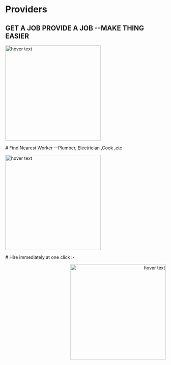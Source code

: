 # Providers
## GET A JOB PROVIDE A JOB --MAKE THING EASIER  
<p align="">
  <img src="https://user-images.githubusercontent.com/47109963/93013438-10a80d00-f5c6-11ea-8299-71fbb054db54.jpeg" width="300" title="hover text">
 
</p>
# Find Nearest Worker --Plumber, Electrician ,Cook ,etc 
<p align="left">
  <img src="https://user-images.githubusercontent.com/47109963/93013432-0a199580-f5c6-11ea-9c3e-a614e0cd2c0b.jpeg" width="300" title="hover text">
 
</p>
# Hire immediately at one click :-
<p align="right">
  <img src="https://user-images.githubusercontent.com/47109963/93013435-0ede4980-f5c6-11ea-82a8-7e5d23633fc4.jpeg" width="300" title="hover text">
 
</p>
